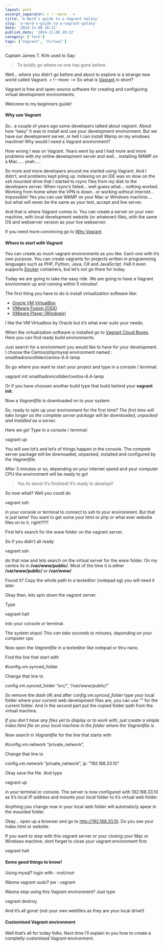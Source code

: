```yaml
---
layout: post
excerpt_separator: < !--more -->
title: 'A Nerd’s guide to a Vagrant Galaxy'
slug: 'a-nerd-s-guide-to-a-vagrant-galaxy'
date: '2014-11-08 20:22'
publish_date: '2014-11-08 20:22'
category: ['Tech']
tags: ['Vagrant', 'Virtual']
---
```

Captain James T. Kirk used to Say:

> To boldly go where no one has gone before.

Well… where you didn’t go before and about to explore is a strange new world
called Vagrant.
< !--more -->
So what is [Vagrant](https://www.vagrantup.com/) in short?

Vagrant is free and open-source software for creating and configuring virtual
development environments.

Welcome to my beginners guide!

#### Why use Vagrant

So.. a couple of years ago some developers talked about vagrant. About how
“easy” it was to install and use your development environment. But we have our
development server, or hell I can install Wamp on my windows machine! Why
would I need a Vagrant environment?

How wrong I was on Vagrant. Years went by and I had more and more problems
with my online development server and well… installing WAMP on a Mac…..
yeah…..

So more and more developers around me started using Vagrant. And I didn’t, and
problems kept piling up. Indexing on an IDE was so slow on the ssh mounted
drive that I started to rsync files from my disk to the developers server.
When rsync’s failed… well guess what… nothing worked. Working from home when
the VPN is down.. or working without internet… impossible! Yes you can use
WAMP on your Mac or Windows machine…. but what will never be the same as your
test, accept and live server.

And that is where Vagrant comes in. You can create a server on your own
machine, with local development website (or whatever) files, with the same OS
and webserver version as your live webserver.

If you need more convincing go to [Why
Vagrant](https://docs.vagrantup.com/v2/why-vagrant/index.html)

#### Where to start with Vagrant

You can create as much vagrant environments as you like. Each one with it’s
own purpose. You can create vagrants for projects written in programming
languages such as PHP, Python, Java, C# and JavaScript. Hell it even supports
[Docker](https://www.docker.com/) containers, but let’s not go there for
today.

Today we are going to take the easy ride. We are going to have a Vagrant
environment up and running within 5 minutes!

The first thing you have to do is install virtualization software like:

  * [Oracle VM VirtualBox](https://www.virtualbox.org/)
  * [VMware Fusion (OSX)](https://www.vmware.com/support/fusion/faq/downloading.html)
  * [VMware Player (Windows)](http://www.vmware.com/products/player/)

I like the VM Virtualbox by Oracle but it’s what ever suits your needs.

When the virtualization software is installed go to [Vagrant Cloud
Boxes](https://vagrantcloud.com/discover/featured). Here you can find ready
build environments.

Just search for a environment you would like to have for your development. I
choose the Centos/php/mysql environment named :
smallhadroncollider/centos-6.4-lamp

So go where you want to start your project and type in a console / terminal:

vagrant init smallhadroncollider/centos-6.4-lamp

Or if you have choosen another build type that build behind your **vagrant
init**.

Now a _Vagrantfile_ is downloaded on to your system.

So, ready to spin up your environment for the first time? _The first time will
take longer as the complete server package will be downloaded, unpacked and
installed as a server._

Here we go! Type in a console / terminal:

vagrant up

You will see lot’s and lot’s of things happen in the console. The compete
server package will be downoaded, unpacked, installed and configured by the
_Vagrantfile_.

After 3 minutes or so, depending on your internet speed and your computer CPU
the environment will be ready to go!

> Yes its done! It’s finished! It’s ready to develop!!

So now what? Well you could do

vagrant ssh

in your console or terminal to connect to ssh to your environment. But that is
just lame! You want to get some your html or php or what ever website files on
to it, right!?!?!

First let’s search for the www folder on the vagrant server.

So if you didn’t all ready

vagrant ssh

do that now and lets search on the virtual server for the www folder. On my
centos its in **/var/www/public/**. Most of the time it is either
**/var/www/public/** or **/var/www/**

Found it? Copy the whole path to a texteditor (notepad eg) you will need it
later.

Okay then, lets spin down the vagrant server.

Type

vagrant halt

into your console or terminal.

The system stops! _This can take seconds to minutes, depending on your
computer cpu_

Now open the _Vagrantfile_ in a texteditor like notepad or thru nano.

Find the line that start with

#config.vm.synced_folder

Change that line to

config.vm.synced_folder “src/”, “/var/www/public/”

So remove the _dash_ (#) and after _config.vm.synced_folder_ type your local
folder where your current web development files are, you can use “” for the
current folder. And in the second part put the copied folder path from the
virtual machine.

 _If you don’t have any files yet to display or to work with, just create a
simple index.html file on your local machine in the folder where the
Vagrantfile is_

Now search in _Vagrantfile_ for the line that starts with

#config.vm.network “private_network”,

Change that line to

config.vm.network “private_network”, ip: “192.168.33.10”

Okay save the file. And type

vagrant up

in your terminal or console. The server is now configured with 192.168.33.10
as it’s local IP address and mounts your local folder to it’s virtual web
folder.

Anything you change now in your local web folder will automaticly apear in the
mounted folder.

Okay… open up a browser and go to <http://192.168.33.10>. Do you see your
index.html or website.

If you want to stop with this vagrant server or your closing your Mac or
Windows machine, dont forget to close your vagrant environment first.

vagrant halt

#### Some good things to know!

Using mysql? login with : root/root

Wanna vagrant sudo? pw : vagrant

Wanna stop using this Vagrant environment? Just type

vagrant destroy

And it’s all gone! (not your own webfiles as they are your local drive!)

#### Customised Vagrant environment

Well that’s all for today folks. Next time I’ll explain to you how to create a
completly customised Vagrant environment.

